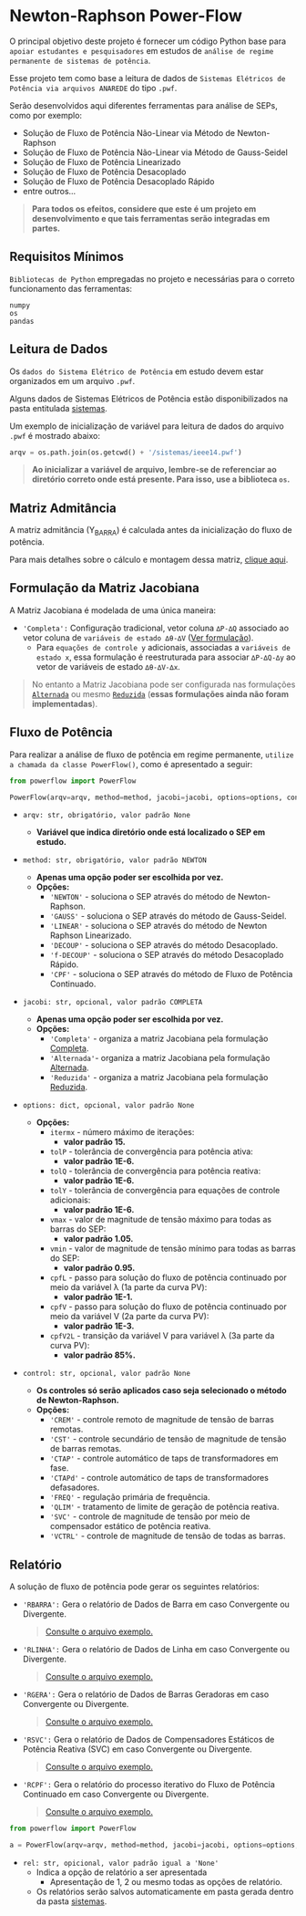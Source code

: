 # Newton-Raphson Power-Flow 

O principal objetivo deste projeto é fornecer um código Python base para `apoiar estudantes e pesquisadores` em estudos de `análise de regime permanente de sistemas de potência`.

Esse projeto tem como base a leitura de dados de `Sistemas Elétricos de Potência via arquivos ANAREDE` do tipo `.pwf`.

Serão desenvolvidos aqui diferentes ferramentas para análise de SEPs, como por exemplo:
- Solução de Fluxo de Potência Não-Linear via Método de Newton-Raphson
- Solução de Fluxo de Potência Não-Linear via Método de Gauss-Seidel
- Solução de Fluxo de Potência Linearizado
- Solução de Fluxo de Potência Desacoplado
- Solução de Fluxo de Potência Desacoplado Rápido
- entre outros...

> **Para todos os efeitos, considere que este é um projeto em desenvolvimento e que tais ferramentas serão integradas em partes.**



## Requisitos Mínimos
`Bibliotecas de Python` empregadas no projeto e necessárias para o correto funcionamento das ferramentas:
```
numpy
os
pandas
```



## Leitura de Dados
Os `dados do Sistema Elétrico de Potência` em estudo devem estar organizados em um arquivo `.pwf`.

Alguns dados de Sistemas Elétricos de Potência estão disponibilizados na pasta entitulada [sistemas](sistemas).

Um exemplo de inicialização de variável para leitura de dados do arquivo `.pwf` é mostrado abaixo:

```Python
arqv = os.path.join(os.getcwd() + '/sistemas/ieee14.pwf')
```

> **Ao inicializar a variável de arquivo, lembre-se de referenciar ao diretório correto onde está presente. Para isso, use a biblioteca `os`.**



## Matriz Admitância
A matriz admitância (Y<sub>BARRA</sub>) é calculada antes da inicialização do fluxo de potência.

Para mais detalhes sobre o cálculo e montagem dessa matriz, [clique aqui](docs/Admitancia/admitancia.md).



## Formulação da Matriz Jacobiana
A Matriz Jacobiana é modelada de uma única maneira:

- `'Completa':` Configuração tradicional, vetor coluna `∆P-∆Q` associado ao vetor coluna de `variáveis de estado ∆θ-∆V` ([Ver formulação](docs/Jacobiana/completa.md)).
    - Para `equações de controle y` adicionais, associadas a `variáveis de estado x`, essa formulação é reestruturada para associar `∆P-∆Q-∆y` ao vetor de variáveis de estado `∆θ-∆V-∆x`.

> No entanto a Matriz Jacobiana pode ser configurada nas formulações [`Alternada`](docs/Jacobiana/alternada.md) ou mesmo [`Reduzida`](dosc/exemplos/Jacobiana/reduzida.md) (**essas formulações ainda não foram implementadas**).



## Fluxo de Potência
Para realizar a análise de fluxo de potência em regime permanente, `utilize a chamada da classe PowerFlow()`, como é apresentado a seguir:

```Python
from powerflow import PowerFlow

PowerFlow(arqv=arqv, method=method, jacobi=jacobi, options=options, control=control,)
```
- `arqv: str, obrigatório, valor padrão None`
    - **Variável que indica diretório onde está localizado o SEP em estudo.**

- `method: str, obrigatório, valor padrão NEWTON`
    - **Apenas uma opção poder ser escolhida por vez.**
    - **Opções:**
        - `'NEWTON'` - soluciona o SEP através do método de Newton-Raphson.
        - `'GAUSS'` - soluciona o SEP através do método de Gauss-Seidel.
        - `'LINEAR'` - soluciona o SEP através do método de Newton Raphson Linearizado.
        - `'DECOUP'` - soluciona o SEP através do método Desacoplado.
        - `'f-DECOUP'` - soluciona o SEP através do método Desacoplado Rápido.
        - `'CPF'` - soluciona o SEP através do método de Fluxo de Potência Continuado.

- `jacobi: str, opcional, valor padrão COMPLETA`
    - **Apenas uma opção poder ser escolhida por vez.**
    - **Opções:**
        - `'Completa'` - organiza a matriz Jacobiana pela formulação [Completa](docs/Jacobiana/completa.md).
        - `'Alternada'`- organiza a matriz Jacobiana pela formulação [Alternada](docs/Jacobiana/alternada.md).
        - `'Reduzida'` - organiza a matriz Jacobiana pela formulação [Reduzida](docs/Jacobiana/reduzida.md).

- `options: dict, opcional, valor padrão None`
    - **Opções:**
        - `itermx` - número máximo de iterações:
            - **valor padrão 15.**
        - `tolP` - tolerância de convergência para potência ativa:
            - **valor padrão 1E-6.**
        - `tolQ` - tolerância de convergência para potência reativa:
            - **valor padrão 1E-6.**
        - `tolY` - tolerância de convergência para equações de controle adicionais:
            - **valor padrão 1E-6.**
        - `vmax` - valor de magnitude de tensão máximo para todas as barras do SEP:
            - **valor padrão 1.05.**
        - `vmin` - valor de magnitude de tensão mínimo para todas as barras do SEP:
            - **valor padrão 0.95.**
        - `cpfL` - passo para solução do fluxo de potência continuado por meio da variável λ (1a parte da curva PV):
            - **valor padrão 1E-1.**
        - `cpfV` - passo para solução do fluxo de potência continuado por meio da variável V (2a parte da curva PV):
            - **valor padrão 1E-3.**
        - `cpfV2L` - transição da variável V para variável λ (3a parte da curva PV):
            - **valor padrão 85%.**

- `control: str, opcional, valor padrão None`
    - **Os controles só serão aplicados caso seja selecionado o método de Newton-Raphson.**
    - **Opções:**
        - `'CREM'` - controle remoto de magnitude de tensão de barras remotas.
        - `'CST'` - controle secundário de tensão de magnitude de tensão de barras remotas.
        - `'CTAP'` - controle automático de taps de transformadores em fase.
        - `'CTAPd'` - controle automático de taps de transformadores defasadores.
        - `'FREQ'` - regulação primária de frequência.
        - `'QLIM'` - tratamento de limite de geração de potência reativa.
        - `'SVC'` - controle de magnitude de tensão por meio de compensador estático de potência reativa.
        - `'VCTRL'` - controle de magnitude de tensão de todas as barras.



## Relatório
A solução de fluxo de potência pode gerar os seguintes relatórios:

- `'RBARRA':` Gera o relatório de Dados de Barra em caso Convergente ou Divergente.
    > [Consulte o arquivo exemplo.](docs/Relatorios/rbarra.md)

- `'RLINHA':` Gera o relatório de Dados de Linha em caso Convergente ou Divergente.
    > [Consulte o arquivo exemplo.](docs/Relatorios/rlinha.md)

- `'RGERA':` Gera o relatório de Dados de Barras Geradoras em caso Convergente ou Divergente. 
    > [Consulte o arquivo exemplo.](docs/Relatorios/rgera.md)

- `'RSVC':` Gera o relatório de Dados de Compensadores Estáticos de Potência Reativa (SVC) em caso Convergente ou Divergente.
    > [Consulte o arquivo exemplo.](docs/Relatorios/rsvc.md)

- `'RCPF':` Gera o relatório do processo iterativo do Fluxo de Potência Continuado em caso Convergente ou Divergente.
    > [Consulte o arquivo exemplo.](docs/Relatorios/rcpf.md)

```Python
from powerflow import PowerFlow

a = PowerFlow(arqv=arqv, method=method, jacobi=jacobi, options=options, control=control, rel='RBARRA RLINHA RGERA RSVC RCPF',)
```
- `rel: str, opicional, valor padrão igual a 'None'`
    - Indica a opção de relatório a ser apresentada
        - Apresentação de 1, 2 ou mesmo todas as opções de relatório.
    - Os relatórios serão salvos automaticamente em pasta gerada dentro da pasta [sistemas](/sistemas).